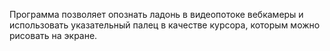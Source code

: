 Программа позволяет опознать ладонь в видеопотоке вебкамеры и использовать указательный палец в качестве курсора, которым можно рисовать на экране.
